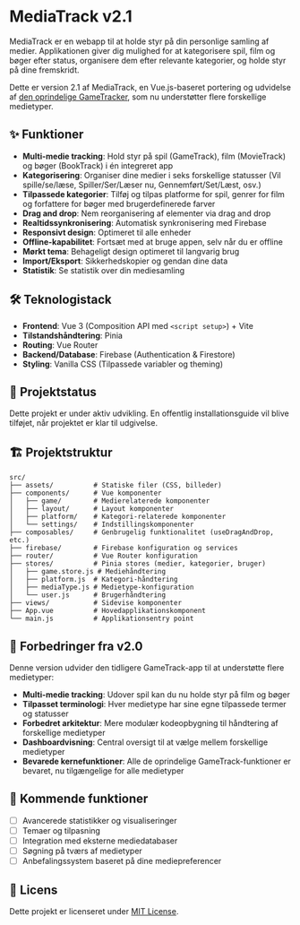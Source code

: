 # MediaTrack v2.1

MediaTrack er en webapp til at holde styr på din personlige samling af medier. Applikationen giver dig mulighed for at kategorisere spil, film og bøger efter status, organisere dem efter relevante kategorier, og holde styr på dine fremskridt.

Dette er version 2.1 af MediaTrack, en Vue.js-baseret portering og udvidelse af [den oprindelige GameTracker](https://github.com/Mikkelka/gametracker-v2), som nu understøtter flere forskellige medietyper.

## ✨ Funktioner

- **Multi-medie tracking**: Hold styr på spil (GameTrack), film (MovieTrack) og bøger (BookTrack) i én integreret app
- **Kategorisering**: Organiser dine medier i seks forskellige statusser (Vil spille/se/læse, Spiller/Ser/Læser nu, Gennemført/Set/Læst, osv.)
- **Tilpassede kategorier**: Tilføj og tilpas platforme for spil, genrer for film og forfattere for bøger med brugerdefinerede farver
- **Drag and drop**: Nem reorganisering af elementer via drag and drop
- **Realtidssynkronisering**: Automatisk synkronisering med Firebase
- **Responsivt design**: Optimeret til alle enheder
- **Offline-kapabilitet**: Fortsæt med at bruge appen, selv når du er offline
- **Mørkt tema**: Behageligt design optimeret til langvarig brug
- **Import/Eksport**: Sikkerhedskopier og gendan dine data
- **Statistik**: Se statistik over din mediesamling

## 🛠️ Teknologistack

- **Frontend**: Vue 3 (Composition API med `<script setup>`) + Vite
- **Tilstandshåndtering**: Pinia
- **Routing**: Vue Router
- **Backend/Database**: Firebase (Authentication & Firestore)
- **Styling**: Vanilla CSS (Tilpassede variabler og theming)

## 🚀 Projektstatus

Dette projekt er under aktiv udvikling. En offentlig installationsguide vil blive tilføjet, når projektet er klar til udgivelse.

## 🏗️ Projektstruktur

```
src/
├── assets/          # Statiske filer (CSS, billeder)
├── components/      # Vue komponenter
│   ├── game/        # Medierelaterede komponenter
│   ├── layout/      # Layout komponenter
│   ├── platform/    # Kategori-relaterede komponenter
│   └── settings/    # Indstillingskomponenter
├── composables/     # Genbrugelig funktionalitet (useDragAndDrop, etc.)
├── firebase/        # Firebase konfiguration og services
├── router/          # Vue Router konfiguration
├── stores/          # Pinia stores (medier, kategorier, bruger)
│   ├── game.store.js # Mediehåndtering
│   ├── platform.js  # Kategori-håndtering 
│   ├── mediaType.js # Medietype-konfiguration
│   └── user.js      # Brugerhåndtering
├── views/           # Sidevise komponenter
├── App.vue          # Hovedapplikationskomponent
└── main.js          # Applikationsentry point
```

## 🔄 Forbedringer fra v2.0

Denne version udvider den tidligere GameTrack-app til at understøtte flere medietyper:

- **Multi-medie tracking**: Udover spil kan du nu holde styr på film og bøger
- **Tilpasset terminologi**: Hver medietype har sine egne tilpassede termer og statusser
- **Forbedret arkitektur**: Mere modulær kodeopbygning til håndtering af forskellige medietyper
- **Dashboardvisning**: Central oversigt til at vælge mellem forskellige medietyper
- **Bevarede kernefunktioner**: Alle de oprindelige GameTrack-funktioner er bevaret, nu tilgængelige for alle medietyper

## 📝 Kommende funktioner

- [ ] Avancerede statistikker og visualiseringer
- [ ] Temaer og tilpasning
- [ ] Integration med eksterne mediedatabaser
- [ ] Søgning på tværs af medietyper
- [ ] Anbefalingssystem baseret på dine mediepreferencer

## 📄 Licens

Dette projekt er licenseret under [MIT License](LICENSE).